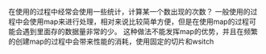 在使用的过程中经常会使用一些统计，计算某一个数出现的次数？
	一般使用的过程中会使用map来进行处理，相对来说比较简单方便，但是在使用map的过程可能会遇到里面存的数据量非常的少。
	这种做法不能发挥map的优势，并且在频繁的创建map的过程中会带来性能的消耗，使用固定的切片和wsitch